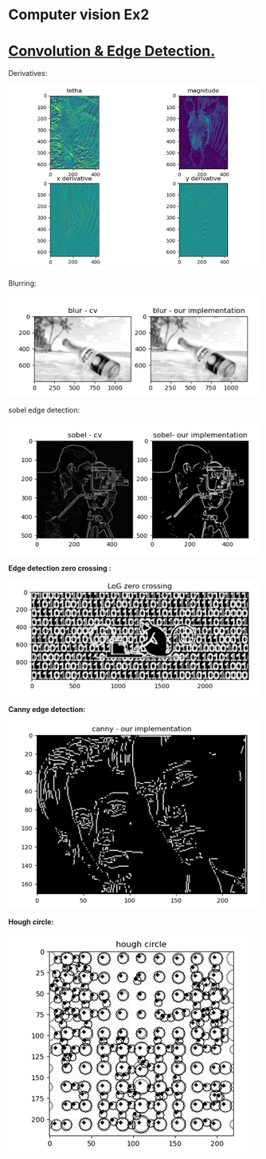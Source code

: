 
# Computer vision Ex2
<h1><span style="text-decoration: underline;"><strong>Convolution & Edge Detection.</strong></span></h1>
<p>Derivatives:</p>
<p><strong><img src="https://github.com/arielBar1295/computerVisionCourse/blob/master/Convolution%20%26%20Edge%20Detection/%E2%80%8F%E2%80%8Fderivative%26mag%26t.PNG" alt="" /></strong></p>
<p>Blurring:</p>
<p><strong><img src="https://github.com/arielBar1295/computerVisionCourse/blob/master/Convolution%20%26%20Edge%20Detection/%E2%80%8F%E2%80%8Fblur.PNG" alt="" /></strong></p>
<p>sobel edge detection:</p>
<p><strong><img src="https://github.com/arielBar1295/computerVisionCourse/blob/master/Convolution%20%26%20Edge%20Detection/%E2%80%8F%E2%80%8Fsobel2.PNG" alt="" />
<p>Edge detection zero crossing :</p>
<p><strong><img src="https://github.com/arielBar1295/computerVisionCourse/blob/master/Convolution%20%26%20Edge%20Detection/%E2%80%8F%E2%80%8Flzc.PNG" alt="" />
<p>Canny edge detection:</p>
<p><strong><img src="https://github.com/arielBar1295/computerVisionCourse/blob/master/Convolution%20%26%20Edge%20Detection/%E2%80%8F%E2%80%8Fcanny.PNG" alt="" /></strong></p>
<p>Hough circle:</p>
<p><strong><img src="https://github.com/arielBar1295/computerVisionCourse/blob/master/Convolution%20%26%20Edge%20Detection/%E2%80%8F%E2%80%8FhoughCircle.PNG" alt="" /></strong></p>

